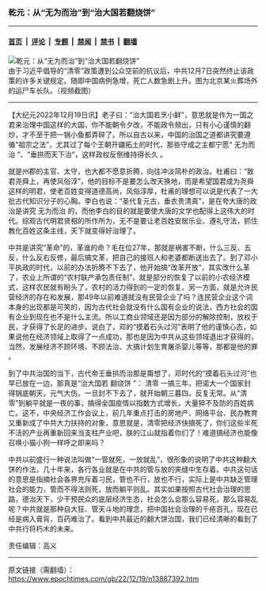 ### 乾元：从“无为而治”到“治大国若翻烧饼”

---

#### [首页](../../../..?n13887392) &nbsp;|&nbsp; [评论](../../../../../epoch-comment?n13887392) &nbsp;|&nbsp; [专题](../../../../../epoch-special?n13887392) &nbsp;|&nbsp; [禁闻](../../../../../epoch-news?n13887392) &nbsp;|&nbsp; [禁书](../../../../../books?n13887392) &nbsp;|&nbsp; [翻墙](https://github.com/gfw-breaker/nogfw/blob/master/README.md?n13887392)


<div><img alt="乾元：从“无为而治”到“治大国若翻烧饼”" class="attachment-djy_600_400 size-djy_600_400 wp-post-image" src="https://i.epochtimes.com/assets/uploads/2022/12/id13884823-a49cb61def2a41f29496aaf8b80fdf71-600x400.png"/>
<div class="caption">
 由于习近平倡导的“清零”政策遭到公众空前的抗议后，中共12月7日突然终止该政策的许多关键规定。随即中国病例急增，死亡人数急剧上升。图为北京某火葬场外的运尸车长队。（视频截图）
</div></div><hr/><div class="post_content" id="artbody" itemprop="articleBody">
 <!-- article content begin -->
 <p>
  【大纪元2022年12月19日讯】老子曰：“治大国若烹小鲜”，意思就是作为一国之君来治理中国这样的大国，你不能朝令夕改，不能政令频出，只有小心谨慎的翻炒，才不至于把一锅小鱼都弄碎了。所以自古以来，中国的治国之道都讲究要遵循“祖宗之法”，尤其过了每个王朝开疆拓土的时代，那些守成之主都宁愿“
  <ok href="https://www.epochtimes.com/gb/tag/%E6%97%A0%E4%B8%BA%E8%80%8C%E6%B2%BB.html">
   无为而治
  </ok>
  ”、“垂拱而天下治”，这样政权反倒维持得长久 。
 </p>
 <p>
  就是州郡的主官、太守，也大都不愿意折腾，向往冲淡简朴的政治。杜甫曰：“致君尧舜上，再使风俗淳”，他的目标不是要怎么改天换地，而是希望国君成为尧舜这样的明君，使老百姓变得道德高尚，风俗淳厚，杜甫的理想可以说是代表了一大批古代知识分子的心胸。李白也说：“圣代复元古，垂衣贵清真”，是在夸大唐的政治是讲究
  <ok href="https://www.epochtimes.com/gb/tag/%E6%97%A0%E4%B8%BA%E8%80%8C%E6%B2%BB.html">
   无为而治
  </ok>
  的，而他李白的目的就是要使大唐的文学也配得上这伟大的时代。综观古代明君贤相的所作所为，无不是要让老百姓安居乐业、遵礼守法，抓住教化百姓这条主线，天下就变得好治理了。
 </p>
 <p>
  中共是讲究“革命”的，革谁的命？毛在位27年，那就是祸害不断，什么三反、五反，什么反右反修，最后搞文革，把自己的接班人和老婆都断送出去了。到了邓小平执政的时代，以前的办法折腾不下去了，他开始搞“改革开放”，其实改什么革了，农业上所谓的“农村联产承包责任制”，就是部分的恢复了以前的小农经济模式，这样农民就有盼头了，农村的活力得到的一定的恢复。另一方面，就是允许民营经济的存在和发展，那49年以前难道就没有民营企业了吗？连民营企业这个词本身的出现都是可笑的，因为古代社会就没有什么国有企业的说法，西方社会的国有企业到现在也不是什么主流。所以工商业领域还是因为部分的解除控制，放权于民，才获得了长足的进步。说白了，邓的“摸着石头过河”表明了他的谨慎心态，如果说他在经济领域上取得了一点成功，那也是因为中共从这些领域退出才获得的，当然，发展经济不顾环境、不顾法治、大搞计划生育屠杀婴儿等等，那都是他的罪 。
 </p>
 <p>
  到了中共治国的当下，古代帝王垂拱而治那是甭想了，邓时代的“摸着石头过河”也早已放在一边，那真是“治大国若
  <ok href="https://www.epochtimes.com/gb/tag/%E7%BF%BB%E7%83%A7%E9%A5%BC.html">
   翻烧饼
  </ok>
  ”：
  <ok href="https://www.epochtimes.com/gb/tag/%E6%B8%85%E9%9B%B6.html">
   清零
  </ok>
  一搞三年，把诺大一个国家封得锅底朝天，元气大伤。一旦封不下去了，就开始朝三暮四，反复无常。从“清零”到躺平就是一夜的事，搞得全国疫情以指数方式增长，大量猝不及防的百姓病亡。这不，中央经济工作会议上，前几年重点打击的房地产、网络平台、民办教育又重新成了中共大力扶持的对象，意思就是，清零把经济快搞死了，你们这些半死不活的产业再重新回来当支柱产业吧，朕的江山就指着你们了！难道搞经济也能像召唤小猫小狗一样呼之即来吗？
 </p>
 <p>
  中共以前盛行一种说法叫做“一管就死，一放就乱”，很形象的说明了中共这种翻大饼的作法，几十年来，各行各业就是在中共的管与放的夹缝中生存着。中共这句话的意思是指摘社会各界充斥着刁民，管也不行，放也不行，实际上是中共缺乏管理社会的能力，管而不得法则死，放而躺平则乱。其实如果按照古代社会治理的思路，德治天下，少干预民众的底层经济生态，社会怎么会那么容易死，那么容易乱呢？中共就是那种自大狂、管天斗地的理念，把中国社会治理的千疮百孔，现在已经是病入膏肓，百药难治了。看到中共最近的翻大饼治国，我们已经清晰的看到了中共行将朽木的未来。
 </p>
 <p>
  责任编辑：高义
 </p>
 <!-- article content end -->
 <div id="below_article_ad">
 </div>
</div>


---

原文链接（需翻墙）：https://www.epochtimes.com/gb/22/12/19/n13887392.htm